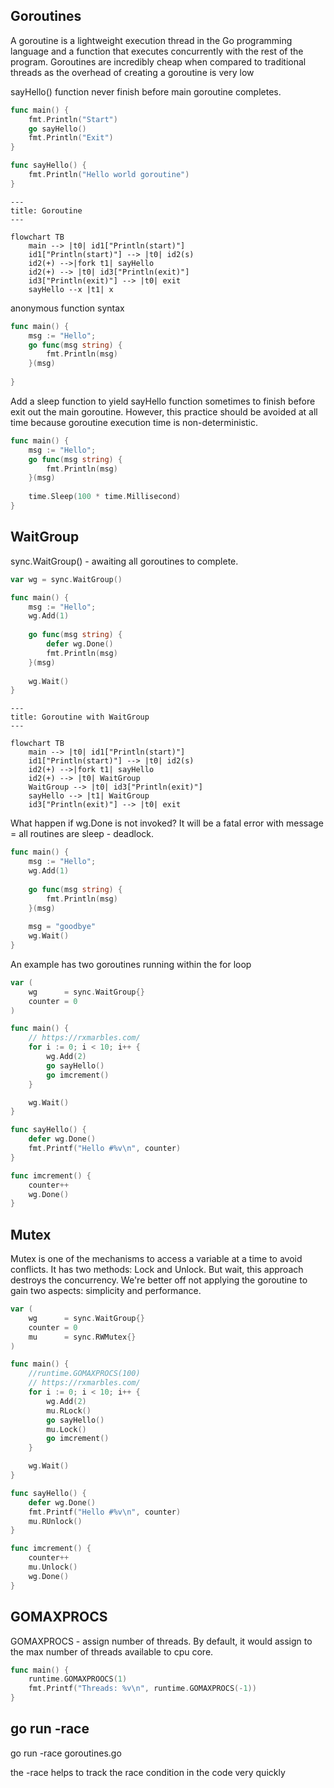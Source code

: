 ## Goroutines

A goroutine is a lightweight execution thread in the Go programming language and a function that executes concurrently
with the rest of the program. Goroutines are incredibly cheap when compared to traditional threads as the overhead of
creating a goroutine is very low

sayHello() function never finish before main goroutine completes.

```go
func main() {
	fmt.Println("Start")
	go sayHello()
	fmt.Println("Exit")
}

func sayHello() {
    fmt.Println("Hello world goroutine")
}
```

```mermaid
---
title: Goroutine
---

flowchart TB
    main --> |t0| id1["Println(start)"]
    id1["Println(start)"] --> |t0| id2(s)   
    id2(+) -->|fork t1| sayHello
    id2(+) --> |t0| id3["Println(exit)"]
    id3["Println(exit)"] --> |t0| exit
    sayHello --x |t1| x
```

anonymous function syntax

```go
func main() {
	msg := "Hello";
	go func(msg string) {
        fmt.Println(msg)
	}(msg)
	
}
```

Add a sleep function to yield sayHello function sometimes to finish before exit out the main goroutine. However, this
practice should be avoided at all time because goroutine execution time is non-deterministic.

```go
func main() {
    msg := "Hello";
    go func(msg string) {
        fmt.Println(msg)
    }(msg)
	
	time.Sleep(100 * time.Millisecond)
}
```

## WaitGroup

sync.WaitGroup() - awaiting all goroutines to complete.

```go
var wg = sync.WaitGroup()

func main() {
    msg := "Hello";
	wg.Add(1)
	
    go func(msg string) {
		defer wg.Done()
        fmt.Println(msg)
    }(msg)
	
	wg.Wait()
}
```

```mermaid
---
title: Goroutine with WaitGroup
---

flowchart TB
    main --> |t0| id1["Println(start)"]
    id1["Println(start)"] --> |t0| id2(s)   
    id2(+) -->|fork t1| sayHello
    id2(+) --> |t0| WaitGroup
    WaitGroup --> |t0| id3["Println(exit)"]
    sayHello --> |t1| WaitGroup
    id3["Println(exit)"] --> |t0| exit
```

What happen if wg.Done is not invoked? It will be a fatal error with message = all routines are sleep - deadlock.

```go
func main() {
    msg := "Hello";
	wg.Add(1)
	
    go func(msg string) {
        fmt.Println(msg)
    }(msg)
	
	msg = "goodbye"
	wg.Wait()
}
```

An example has two goroutines running within the for loop

```go
var (
    wg      = sync.WaitGroup{}
    counter = 0
)

func main() {
    // https://rxmarbles.com/
    for i := 0; i < 10; i++ {
		wg.Add(2)
        go sayHello()
        go imcrement()
    }

    wg.Wait()
}

func sayHello() {
    defer wg.Done()
    fmt.Printf("Hello #%v\n", counter)
}

func imcrement() {
    counter++
    wg.Done()
}
```

## Mutex

Mutex is one of the mechanisms to access a variable at a time to avoid conflicts. It has two methods: Lock and
Unlock. But wait, this approach destroys the concurrency. We're better off not applying the goroutine to gain two
aspects: simplicity and performance.

```go
var (
	wg      = sync.WaitGroup{}
	counter = 0
	mu      = sync.RWMutex{}
)

func main() {
	//runtime.GOMAXPROCS(100)
	// https://rxmarbles.com/
	for i := 0; i < 10; i++ {
		wg.Add(2)
		mu.RLock()
		go sayHello()
		mu.Lock()
		go imcrement()
	}

	wg.Wait()
}

func sayHello() {
	defer wg.Done()
	fmt.Printf("Hello #%v\n", counter)
	mu.RUnlock()
}

func imcrement() {
	counter++
	mu.Unlock()
	wg.Done()
}

```

## GOMAXPROCS

GOMAXPROCS - assign number of threads. By default, it would assign to the max number of threads available to cpu core.

```go
func main() {
	runtime.GOMAXPROOCS(1)
	fmt.Printf("Threads: %v\n", runtime.GOMAXPROCS(-1))
}
```

## go run -race

go run -race goroutines.go <p/>
the -race helps to track the race condition in the code very quickly



